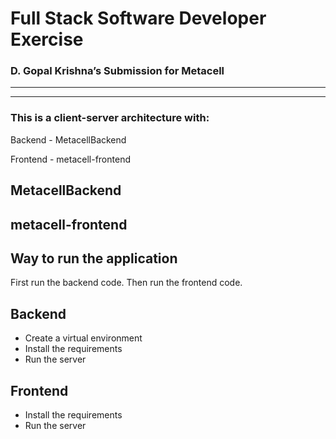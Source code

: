 # Full Stack Software Developer Exercise
### D. Gopal Krishna’s Submission for Metacell

------------------------------------------------------------------------
------------------------------------------------------------------------


### This is a client-server architecture with: 

Backend - MetacellBackend

Frontend - metacell-frontend

## MetacellBackend



## metacell-frontend


## Way to run the application
First run the backend code. 
Then run the frontend code.

## Backend
- Create a virtual environment
- Install the requirements
- Run the server

## Frontend
- Install the requirements
- Run the server

